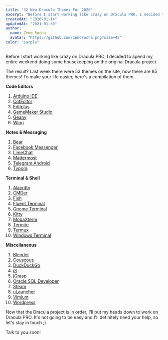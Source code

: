 ```yaml
---
title: "32 New Dracula Themes For 2020"
excerpt: "Before I start working like crazy on Dracula PRO, I decided to spend my entire weekend doing some housekeeping on the original Dracula project."
createdAt: "2020-01-14"
updatedAt: "2021-01-30"
author:
  name: Zeno Rocha
  avatar: "https://github.com/zenorocha.png?size=48"
color: "purple"
---
```


Before I start working like crazy on Dracula PRO, I decided to spend my entire weekend doing some housekeeping on the original Dracula project.

The result? Last week there were 53 themes on the site, now there are 85 themes!
To make your life easier, here's a compilation of them.

**Code Editors**

1. [Arduino IDE](/arduino-ide)
2. [CotEditor](/coteditor)
3. [Editplus](/editplus)
4. [GameMaker Studio](/gamemaker-studio)
5. [Geany](/geany)
6. [Wing](/wing)

**Notes & Messaging**

1. [Bear](/bear)
2. [Facebook Messenger](/facebook-messenger)
3. [LimeChat](/limechat)
4. [Mattermost](/mattermost)
5. [Telegram Android](/telegram-android)
6. [Typora](/typora)

**Terminal & Shell**

1. [Alacritty](/alacritty)
2. [CMDer](/cmder)
3. [Fish](/fish)
4. [Fluent Terminal](/fluent-terminal)
5. [Gnome Terminal](/gnome-terminal)
6. [Kitty](/kitty)
7. [MobaXterm](/mobaxterm)
8. [Termite](/termite)
9. [Termux](/termux)
10. [Windows Terminal](/windows-terminal)

**Miscellaneous**

1. [Blender](/blender)
2. [Couscous](/couscous)
3. [DuckDuckGo](/duckduckgo)
4. [i3](/i3)
5. [jGrasp](/jgrasp)
6. [Oracle SQL Developer](/oracle-sql-developer)
7. [Steam](/steam)
8. [uLauncher](/ulauncher)
9. [Vimium](/vimium)
10. [Wordpress](/wordpress)

Now that the Dracula project is in order, I'll put my heads down to work on Dracula PRO.
It's not going to be easy and I'll definitely need your help, so let's stay in touch ;)

Talk to you soon!

